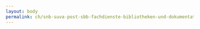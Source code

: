 ```yaml
---
layout: body
permalink: ch/snb-suva-post-sbb-fachdienste-bibliotheken-und-dokumentationsstellen-bundesamt-fuer-statistik/
---
```


